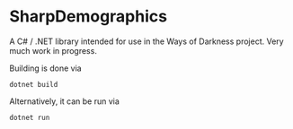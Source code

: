 # SharpDemographics

A C# / .NET library intended for use in the Ways of Darkness project. Very much work in progress.

Building is done via

    dotnet build

Alternatively, it can be run via

    dotnet run
